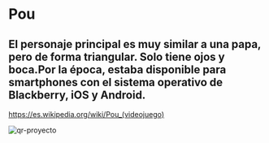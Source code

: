 # Pou
## El personaje principal es muy similar a una papa, pero de forma triangular. Solo tiene ojos y boca.Por la época, estaba disponible para smartphones con el sistema operativo de Blackberry, iOS y Android.
https://es.wikipedia.org/wiki/Pou_(videojuego) 

![qr-proyecto](https://github.com/icamanes/Redes/assets/156670475/6f690cdd-5186-4d2a-8a33-f174413c7062)
